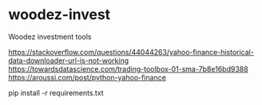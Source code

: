 # woodez-invest
Woodez investment tools

https://stackoverflow.com/questions/44044263/yahoo-finance-historical-data-downloader-url-is-not-working
https://towardsdatascience.com/trading-toolbox-01-sma-7b8e16bd9388
https://aroussi.com/post/python-yahoo-finance

pip install -r requirements.txt